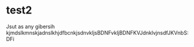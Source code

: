 # test2


Jsut as any gibersih kjmdslkmnskjadnslkhjdfbcnkjsdnvkljsBDNFvkljBDNFKVJdnklvjnsdfJKVnbS:DFi